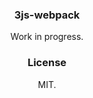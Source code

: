 <div align='center'>
  <h3>3js-webpack</h3>

  <p>Work in progress.</p>

  <h3>License</h3>
  <p>MIT.</p>
</div>
